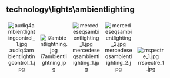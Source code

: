## technology\lights\ambientlighting
<div class="col" style="display: inline-block; width: 16.66%; padding: 5px; box-sizing: border-box; text-align: center;">
<img src="https://media.evkx.net/multimedia/technology/lights/ambientlighting/audiq4ambientlightingcontrol_1_xst.jpg" class="img-thumbnail" alt="audiq4ambientlightingcontrol_1.jpg">
audiq4ambientlightingcontrol_1.jpg
</div>
<div class="col" style="display: inline-block; width: 16.66%; padding: 5px; box-sizing: border-box; text-align: center;">
<img src="https://media.evkx.net/multimedia/technology/lights/ambientlighting/i7ambientlightning_xst.jpg" class="img-thumbnail" alt="i7ambientlightning.jpg">
i7ambientlightning.jpg
</div>
<div class="col" style="display: inline-block; width: 16.66%; padding: 5px; box-sizing: border-box; text-align: center;">
<img src="https://media.evkx.net/multimedia/technology/lights/ambientlighting/mercedeseqsambientlighting_1_xst.jpg" class="img-thumbnail" alt="mercedeseqsambientlighting_1.jpg">
mercedeseqsambientlighting_1.jpg
</div>
<div class="col" style="display: inline-block; width: 16.66%; padding: 5px; box-sizing: border-box; text-align: center;">
<img src="https://media.evkx.net/multimedia/technology/lights/ambientlighting/mercedeseqsambientlighting_2_xst.jpg" class="img-thumbnail" alt="mercedeseqsambientlighting_2.jpg">
mercedeseqsambientlighting_2.jpg
</div>
<div class="col" style="display: inline-block; width: 16.66%; padding: 5px; box-sizing: border-box; text-align: center;">
<img src="https://media.evkx.net/multimedia/technology/lights/ambientlighting/rrspectre_1_xst.jpg" class="img-thumbnail" alt="rrspectre_1.jpg">
rrspectre_1.jpg
</div>
